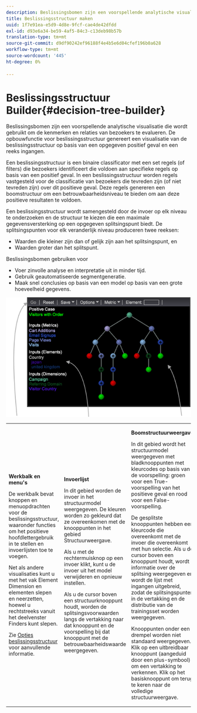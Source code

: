 ```yaml
---
description: Beslissingsbomen zijn een voorspellende analytische visualisatie die wordt gebruikt om de kenmerken en relaties van bezoekers te evalueren. De opbouwfunctie voor beslissingsstructuur genereert een visualisatie van de beslissingsstructuur op basis van een opgegeven positief geval en een reeks ingangen.
title: Beslissingsstructuur maken
uuid: 1f7e91ea-e5d9-4d8e-9fcf-cae4de42dfdd
exl-id: d93e6a34-be59-4af5-84c3-c13deb98b57b
translation-type: tm+mt
source-git-commit: d9df90242ef96188f4e4b5e6d04cfef196b0a628
workflow-type: tm+mt
source-wordcount: '445'
ht-degree: 0%

---
```


# Beslissingsstructuur Builder{#decision-tree-builder}

Beslissingsbomen zijn een voorspellende analytische visualisatie die wordt gebruikt om de kenmerken en relaties van bezoekers te evalueren. De opbouwfunctie voor beslissingsstructuur genereert een visualisatie van de beslissingsstructuur op basis van een opgegeven positief geval en een reeks ingangen.

Een beslissingsstructuur is een binaire classificator met een set regels (of filters) die bezoekers identificeert die voldoen aan specifieke regels op basis van een positief geval. In een beslissingsstructuur worden regels vastgesteld voor de classificatie van bezoekers die tevreden zijn (of niet tevreden zijn) over dit positieve geval. Deze regels genereren een boomstructuur om een betrouwbaarheidsniveau te bieden om aan deze positieve resultaten te voldoen.

Een beslissingsstructuur wordt samengesteld door de invoer op elk niveau te onderzoeken en de structuur te kiezen die een maximale gegevensversterking op een opgegeven splitsingspunt biedt. De splitsingspunten voor elk veranderlijk niveau produceren twee reeksen:

* Waarden die kleiner zijn dan of gelijk zijn aan het splitsingspunt, en
* Waarden groter dan het splitspunt.

Beslissingsbomen gebruiken voor

* Voer zinvolle analyse en interpretatie uit in minder tijd.
* Gebruik geautomatiseerde segmentgeneratie.
* Maak snel conclusies op basis van een model op basis van een grote hoeveelheid gegevens.

![](assets/decision_tree_parts.png)

<table id="table_FCC5D63EF8A843D79B2338BD951025EA"> 
 <tbody> 
  <tr> 
   <td colname="col1"> <p><b>Werkbalk en menu's</b> </p> <p>De werkbalk bevat knoppen en menuopdrachten voor de beslissingsstructuur, waaronder functies om het positieve hoofdlettergebruik in te stellen en invoerlijsten toe te voegen. </p> <p>Net als andere visualisaties kunt u met het vak <span class="uicontrol"> Element</span> Dimension en elementen slepen en neerzetten, hoewel u rechtstreeks vanuit het deelvenster Finders kunt slepen. </p> <p>Zie <a href="../../../../home/c-get-started/c-analysis-vis/c-decision-trees/c-decision-trees-menu.md#concept-bfc4e80651a243d3966cc770b205606c"> Opties beslissingsstructuur</a> voor aanvullende informatie. </p> </td> 
   <td colname="col2"> <p><b>Invoerlijst</b> </p> <p>In dit gebied worden de invoer in het structuurmodel weergegeven. De kleuren worden zo gekleurd dat ze overeenkomen met de knooppunten in het gebied Structuurweergave. </p> <p>Als u met de rechtermuisknop op een invoer klikt, kunt u de invoer uit het model verwijderen en opnieuw instellen. </p> <p>Als u de cursor boven een structuurknooppunt houdt, worden de splitsingsvoorwaarden langs de vertakking naar dat knooppunt en de voorspelling bij dat knooppunt met de betrouwbaarheidswaarde weergegeven. </p> </td> 
   <td colname="col3"> <p><b>Boomstructuurweergave</b> </p> <p>In dit gebied wordt het structuurmodel weergegeven met bladknooppunten met kleurcodes op basis van de voorspelling: groen voor een True-voorspelling van het positieve geval en rood voor een False-voorspelling. </p> <p>De gesplitste knooppunten hebben een kleurcode die overeenkomt met de invoer die overeenkomt met hun selectie. Als u de cursor boven een knooppunt houdt, wordt informatie over de splitsing weergegeven en wordt de lijst met ingangen uitgebreid, zodat de splitsingspunten in de vertakking en de distributie van de trainingsset worden weergegeven. </p> <p>Knooppunten onder een drempel worden niet standaard weergegeven. Klik op een uitbreidbaar knooppunt (aangeduid door een plus-symbool) om een vertakking te verkennen. Klik op het basisknooppunt om terug te keren naar de volledige structuurweergave. </p> </td> 
  </tr> 
 </tbody> 
</table>

<!-- <a id="section_E800327344194A6DBF37F273D8462E2A"></a> -->
